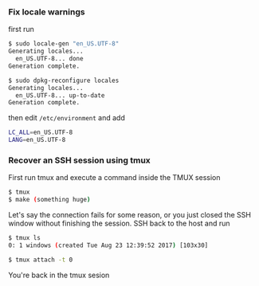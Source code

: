 ### Fix locale warnings

first run
```bash
$ sudo locale-gen "en_US.UTF-8"
Generating locales...
  en_US.UTF-8... done
Generation complete.

$ sudo dpkg-reconfigure locales
Generating locales...
  en_US.UTF-8... up-to-date
Generation complete.
```

then edit `/etc/environment` and add
```bash
LC_ALL=en_US.UTF-8
LANG=en_US.UTF-8
```



### Recover an SSH session using tmux

First run tmux and execute a command inside the TMUX session
```bash
$ tmux
$ make (something huge)
```

Let's say the connection fails for some reason, or you just closed the SSH window without finishing the session. SSH back to the host and run

```bash
$ tmux ls
0: 1 windows (created Tue Aug 23 12:39:52 2017) [103x30]

$ tmux attach -t 0
```
You're back in the tmux sesion

